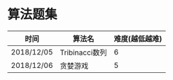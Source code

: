 # 算法题集

| 时间 | 算法名 | 难度(越低越难) | 
| ---| ---| ---|
| 2018/12/05 | Tribinacci数列 | 6 | 
| 2018/12/06 |  贪婪游戏 | 5 |